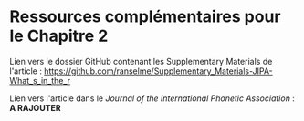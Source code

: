 Ressources complémentaires pour le Chapitre 2
================

Lien vers le dossier GitHub contenant les Supplementary Materials de l'article : <https://github.com/ranselme/Supplementary_Materials-JIPA-What_s_in_the_r>

Lien vers l'article dans le *Journal of the International Phonetic Association* : **A RAJOUTER**
